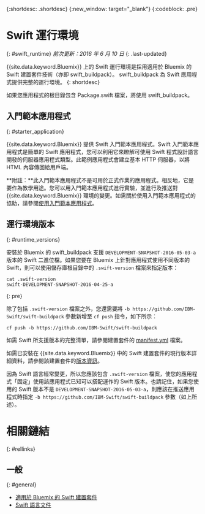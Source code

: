 {:shortdesc: .shortdesc}
{:new_window: target="_blank"}
{:codeblock: .pre}


# Swift 運行環境
{: #swift_runtime}
*前次更新：2016 年 6 月 10 日*
{: .last-updated}

{{site.data.keyword.Bluemix}} 上的 Swift 運行環境是採用適用於 Bluemix 的 Swift 建置套件技術（亦即 swift_buildpack）。
swift_buildpack 為 Swift 應用程式提供完整的運行環境。
{: shortdesc}

如果您應用程式的根目錄包含 Package.swift 檔案，將使用 swift_buildpack。

## 入門範本應用程式
{: #starter_application}

{{site.data.keyword.Bluemix}} 提供 Swift 入門範本應用程式。Swift 入門範本應用程式是簡單的 Swift 應用程式，您可以利用它來瞭解可使用 Swift 程式設計語言開發的伺服器應用程式類型。此範例應用程式會建立基本 HTTP 伺服器，以將 HTML 內容傳回給用戶端。

**附註：**此入門範本應用程式不是可用於正式作業的應用程式。相反地，它是要作為教學用途。您可以用入門範本應用程式進行實驗，並進行及推送對 {{site.data.keyword.Bluemix}} 環境的變更。如需關於使用入門範本應用程式的協助，請參閱[使用入門範本應用程式](../../cfapps/starter_app_usage.html)。

## 運行環境版本
{: #runtime_versions}

安裝於 Bluemix 的 swift_buildpack 支援 `DEVELOPMENT-SNAPSHOT-2016-05-03-a` 版本的 Swift 二進位檔。如果您要在 Bluemix 上針對應用程式使用不同版本的 Swift，則可以使用儲存庫根目錄中的 `.swift-version` 檔案來指定版本：

```
cat .swift-version
swift-DEVELOPMENT-SNAPSHOT-2016-04-25-a
```
{: pre}

除了包括 `.swift-version` 檔案之外，您還需要將 `-b https://github.com/IBM-Swift/swift-buildpack` 參數新增至 `cf push` 指令，如下所示：

```
cf push -b https://github.com/IBM-Swift/swift-buildpack
```

如需 Swift 所支援版本的完整清單，請參閱建置套件的 [manifest.yml](https://github.com/IBM-Swift/swift-buildpack/blob/bluemix-buildpack/manifest.yml) 檔案。

如需已安裝在 {{site.data.keyword.Bluemix}} 中的 Swift 建置套件的現行版本詳細資料，請參閱該建置套件的[版本資訊](https://github.com/IBM-Swift/swift-buildpack/releases/tag/1.1.1)。

因為 Swift 語言經常變更，所以您應該包含 `.swift-version` 檔案，使您的應用程式「固定」使用該應用程式已知可以搭配運作的 Swift 版本。也請記住，如果您使用的 Swift 版本不是 `DEVELOPMENT-SNAPSHOT-2016-05-03-a`，則應該在推送應用程式時指定 `-b https://github.com/IBM-Swift/swift-buildpack` 參數（如上所述）。

# 相關鏈結
{: #rellinks}
## 一般
{: #general}
* [適用於 Bluemix 的 Swift 建置套件](https://github.com/IBM-Swift/swift-buildpack)
* [Swift 語言文件](https://swift.org/)
